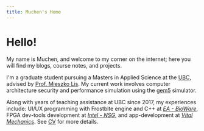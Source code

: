 ```yaml
---
title: Muchen's Home
---
```


<div class="my-5"></div>

# Hello!

My name is Muchen, and welcome to my corner on the internet; here you will find my blogs, course notes, and projects.

I'm a graduate student pursuing a Masters in Applied Science at the [UBC](https://www.ubc.ca), advised by [Prof. Mieszko Lis](http://mieszko.ece.ubc.ca/).
My current work involves computer architecture security and performance simulation using the [gem5](https://www.gem5.org) simulator.

Along with years of teaching assistance at UBC since 2017, my experiences include: UI/UX programming with Frostbite engine and C++ at *[EA - BioWare](https://www.bioware.com)*, FPGA dev-tools development at *[Intel - NSG](https://www.intel.ca/content/www/ca/en/homepage.html)*, and app-development at *[Vital Mechanics](https://www.vitalmechanics.com)*. See [CV](cv) for more details.

